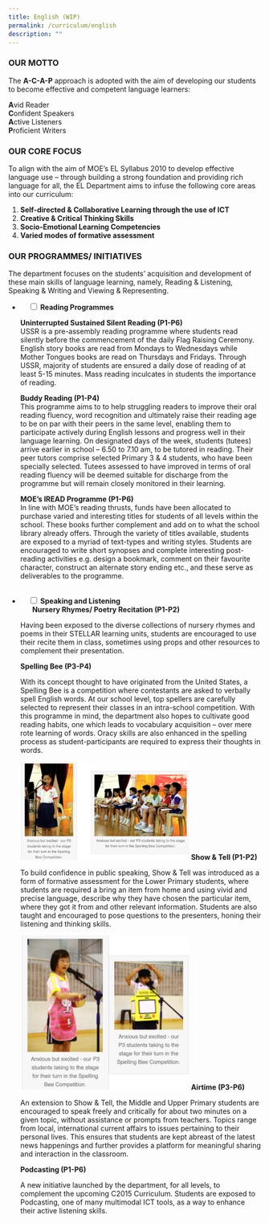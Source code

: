 ```yaml
---
title: English (WIP)
permalink: /curriculum/english
description: ""
---
```

### OUR MOTTO

The **A-C-A-P** approach is adopted with the aim of developing our students to become effective and competent language learners:

**A**vid Reader <br>
**C**onfident Speakers  <br>
**A**ctive Listeners  <br>
**P**roficient Writers <br>

### OUR CORE FOCUS

To align with the aim of MOE’s EL Syllabus 2010 to develop effective language use – through building a strong foundation and providing rich language for all, the EL Department aims to infuse the following core areas into our curriculum:

1.  **Self-directed & Collaborative Learning through the use of ICT**
2.  **Creative & Critical Thinking Skills**
3.  **Socio-Emotional Learning Competencies**
4.  **Varied modes of formative assessment**

### OUR PROGRAMMES/ INITIATIVES

The department focuses on the students’ acquisition and development of these main skills of language learning, namely, Reading & Listening, Speaking & Writing and Viewing & Representing.

<ul class="jekyllcodex_accordion">
<li>  
    <input type="checkbox" id="accordion1">  
	<label for="accordion1"><b>Reading Programmes</b></label>  
    <div>  
			<p><b>Uninterrupted Sustained Silent Reading (P1-P6)</b><br>  
USSR is a pre-assembly reading programme where students read silently before the commencement of the daily Flag Raising Ceremony. English story books are read from Mondays to Wednesdays while Mother Tongues books are read on Thursdays and Fridays. Through USSR, majority of students are ensured a daily dose of reading of at least 5-15 minutes. Mass reading inculcates in students the importance of reading.</p>


<p><b>Buddy Reading (P1-P4)</b><br>
This programme aims to to help struggling readers to improve their oral reading fluency, word recognition and ultimately raise their reading age to be on par with their peers in the same level, enabling them to participate actively during English lessons and progress well in their language learning. On designated days of the week, students (tutees) arrive earlier in school – 6.50 to 7.10 am, to be tutored in reading. Their peer tutors comprise selected Primary 3 & 4 students, who have been specially selected. Tutees assessed to have improved in terms of oral reading fluency will be deemed suitable for discharge from the programme but will remain closely monitored in their learning.</p>
			

<p><b>MOE’s IREAD Programme (P1-P6)</b><br>
In line with MOE’s reading thrusts, funds have been allocated to purchase varied and interesting titles for students of all levels within the school. These books further complement and add on to what the school library already offers. Through the variety of titles available, students are exposed to a myriad of text-types and writing styles. Students are encouraged to write short synopses and complete interesting post-reading activities e.g. design a bookmark, comment on their favourite character, construct an alternate story ending etc., and these serve as deliverables to the programme.</p>
    </div>  
</li>

<li>  
    <input type="checkbox" id="accordion2">  
	<label for="accordion2"><b>Speaking and Listening</b></label>  
    <div>  
      <b>Nursery Rhymes/ Poetry Recitation (P1-P2)</b><br>  
<p>Having been exposed to the diverse collections of nursery rhymes and poems in their STELLAR learning units, students are encouraged to use their recite them in class, sometimes using props and other resources to complement their presentation.</p>

<b>Spelling Bee (P3-P4)</b><br>
<p>With its concept thought to have originated from the United States, a Spelling Bee is a competition where contestants are asked to verbally spell English words. At our school level, top spellers are carefully selected to represent their classes in an intra-school competition. With this programme in mind, the department also hopes to cultivate good reading habits, one which leads to vocabulary acquisition – over mere rote learning of words. Oracy skills are also enhanced in the spelling process as student-participants are required to express their thoughts in words.</p>  
<img src="/images/EL%202.png" 
     style="width:70%">
<b>Show & Tell (P1-P2)</b><br>
<p>To build confidence in public speaking, Show & Tell was introduced as a form of formative assessment for the Lower Primary students, where students are required a bring an item from home and using vivid and precise language, describe why they have chosen the particular item, where they got it from and other relevant information. Students are also taught and encouraged to pose questions to the presenters, honing their listening and thinking skills.</p>
<img src="/images/EL%201.png" 
     style="width:70%">
<b>Airtime (P3-P6)</b> 
<p>An extension to Show & Tell, the Middle and Upper Primary students are encouraged to speak freely and critically for about two minutes on a given topic, without assistance or prompts from teachers. Topics range from local, international current affairs to issues pertaining to their personal lives. This ensures that students are kept abreast of the latest news happenings and further provides a platform for meaningful sharing and interaction in the classroom.</p>

<b>Podcasting (P1-P6)</b><br>  
<p>A new initiative launched by the department, for all levels, to complement the upcoming C2015 Curriculum. Students are exposed to Podcasting, one of many multimodal ICT tools, as a way to enhance their active listening skills.</p>
	</div>  
</li>
</ul>